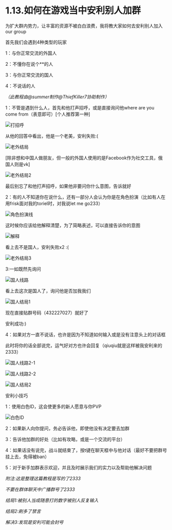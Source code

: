 # 1.13.如何在游戏当中安利别人加群

为扩大群内势力，让丰富的资源不被白白浪费，我将教大家如何去安利别人加入our group



首先我们会遇到4种类型的玩家

1：与你正常交流的外国人

2：不懂你在说个**的人

3：与你正常交流的国人

4：不说话的人



*（此教程由@summer制作@ThiefKiller7协助制作）*



1：不管是遇到什么人，首先和他打声招呼，或是直接询问他where are you come from（表意即可）[个人推荐第一种]

![打招呼](打招呼.jpg)

从他的回答中看出，他是一个老美，安利失败:(

![老外结局](老外结局.jpg)

[除非想和中国人做朋友，但一般的外国人使用的是Facebook作为社交工具，俄国人则是vk]

![老外结局2](老外结局2.jpg)

最后别忘了和他打声招呼，如果他非要问你什么意图，告诉就好



2：有的人不知道你在说什么，还有一部分人会认为你是在角色扮演（比如有人在用frisk面对我的toriel时，对我说let me go233）

![角色扮演线](角色扮演线.jpg)

这时候你应该给他解释清楚，为了简略表述，可以直接告诉你的意图

![解释](解释.jpg)

看上去不是国人，安利失败x2 :(

![老外结局3](老外结局3.jpg)

3:一如既然先询问

![国人线路](国人线路.jpg)

看上去这次是国人了，询问他是否加我我们

![国人结局1](国人结局1.jpg)

现在直接贴群号码（432227027）就好了

安利成功:)



4：如果对方一直不说话，也许是因为不知道如何输入或是没有注意头上的对话框

此时将你的话全部说完，运气好对方也许会回复（qiuqiu就是这样被我安利来的2333）

![国人线路2-1](国人线路2-1.jpg)

![国人线路2-2](国人线路2-2.jpg)

![国人结局2](国人结局2.jpg)



安利小技巧

1：使用白色ID，这会使更多的新人愿意与你PVP

![白色ID](白色ID.jpg)

2：如果新人向你提问，务必告诉他，即使他没有决定要去加群

3：告诉他加群的好处（比如有攻略，或是一个交流的平台）

4：如果话没有说完，战斗就结束了，按t键在聊天框中与他对话（最好不要把群号挂上去，免得被ban）

5：对于新手加群表示欢迎，并且及时展示我们的实力以及帮助他解决问题



*附注:这是整理这篇教程是写的了2333*

*不要在群体聊天中广播群号了2333*

*结局1:被别人当成随意打的数字被别人反复输入*

*结局2:刷多了禁言*

*解决3:发现是安利可能会封号*

